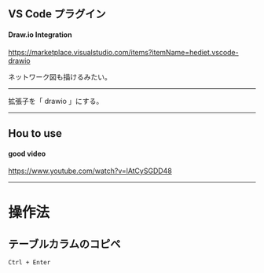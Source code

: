 ## VS Code プラグイン

#### Draw.io Integration
https://marketplace.visualstudio.com/items?itemName=hediet.vscode-drawio


ネットワーク図も描けるみたい。  

____________________________________________________________________________
拡張子を「 drawio 」にする。  


____________________________________________________________________________
## Hou to use

#### good video
https://www.youtube.com/watch?v=lAtCySGDD48


____________________________________________________________________________
# 操作法

## テーブルカラムのコピペ
```
Ctrl + Enter
```
